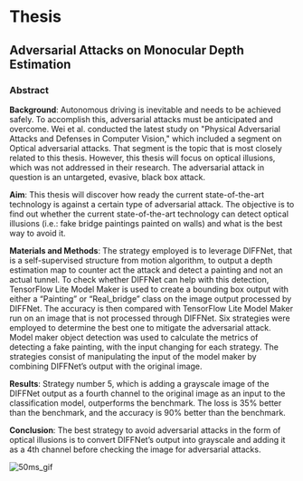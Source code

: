 # Thesis
## Adversarial Attacks on Monocular Depth Estimation
### Abstract
**Background**: Autonomous driving is inevitable and needs to be achieved safely. To accomplish this, adversarial attacks must be anticipated and overcome. Wei et al. conducted the latest study on "Physical Adversarial Attacks and Defenses in Computer Vision," which included a segment on Optical adversarial attacks. That segment is the topic that is most closely related to this thesis. However, this thesis will focus on optical illusions, which was not addressed in their research. The adversarial attack in question is an untargeted, evasive, black box attack. 

**Aim**: This thesis will discover how ready the current state-of-the-art technology is against a certain type of adversarial attack. The objective is to find out whether the current state-of-the-art technology can detect optical illusions (i.e.: fake bridge paintings painted on walls) and what is the best way to avoid it.

**Materials and Methods**: The strategy employed is to leverage DIFFNet, that is a self-supervised structure from motion algorithm, to output a depth estimation map to counter act the attack and detect a painting and not an actual tunnel. To check whether DIFFNet can help with this detection, TensorFlow Lite Model Maker is used to create a bounding box output with either a “Painting” or “Real_bridge” class on the image output processed by DIFFNet. The accuracy is then compared with TensorFlow Lite Model Maker run on an image that is not processed through DIFFNet. Six strategies were employed to determine the best one to mitigate the adversarial attack. Model maker object detection was used to calculate the metrics of detecting a fake painting, with the input changing for each strategy. The strategies consist of manipulating the input of the model maker by combining DIFFNet’s output with the original image.

**Results**: Strategy number 5, which is adding a grayscale image of the DIFFNet output as a fourth channel to the original image as an input to the classification model, outperforms the benchmark. The loss is 35% better than the benchmark, and the accuracy is 90% better than the benchmark.

**Conclusion**: The best strategy to avoid adversarial attacks in the form of optical illusions is to convert DIFFNet’s output into grayscale and adding it as a 4th channel before checking the image for adversarial attacks.


![50ms_gif](https://user-images.githubusercontent.com/101679327/230475797-41716c4f-bc39-47c9-8a65-a1c926ec98d9.gif)


